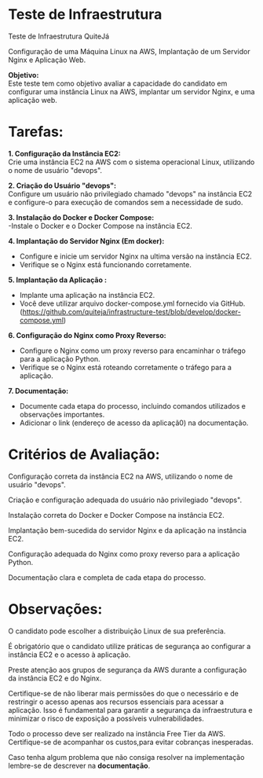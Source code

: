 # Teste de Infraestrutura
Teste de Infraestrutura QuiteJá

 Configuração de uma Máquina Linux na AWS, Implantação de um Servidor Nginx e Aplicação Web.

**Objetivo:**  
 Este teste tem como objetivo avaliar a capacidade do candidato em configurar uma instância Linux na AWS, implantar um servidor Nginx, e uma aplicação web.

# Tarefas:

 **1. Configuração da Instância EC2:**  
 Crie uma instância EC2 na AWS com o sistema operacional Linux, utilizando o nome de usuário "devops".  

**2. Criação do Usuário "devops":**  
 Configure um usuário não privilegiado chamado "devops" na instância EC2 e configure-o para execução de comandos sem a necessidade de sudo.

**3. Instalação do Docker e Docker Compose:**  
 -Instale o Docker e o Docker Compose na instância EC2.  

**4. Implantação do Servidor Nginx (Em docker):**  
- Configure e inicie um servidor Nginx na ultima versão na instância EC2.  
- Verifique se o Nginx está funcionando corretamente.  

**5. Implantação da Aplicação :**  
- Implante uma aplicação na instância EC2.  
- Você deve utilizar arquivo docker-compose.yml fornecido via GitHub. (https://github.com/quiteja/infrastructure-test/blob/develop/docker-compose.yml)  

**6. Configuração do Nginx como Proxy Reverso:**  
- Configure o Nginx como um proxy reverso para encaminhar o tráfego para a aplicação Python.  
- Verifique se o Nginx está roteando corretamente o tráfego para a aplicação.  

**7. Documentação:**  
- Documente cada etapa do processo, incluindo comandos utilizados e observações importantes.
- Adicionar o link (endereço de acesso da aplicaçã0) na documentação.

# Critérios de Avaliação:

Configuração correta da instância EC2 na AWS, utilizando o nome de usuário "devops".    

Criação e configuração adequada do usuário não privilegiado "devops".    

Instalação correta do Docker e Docker Compose na instância EC2.  

Implantação bem-sucedida do servidor Nginx e da aplicação na instância EC2.   

Configuração adequada do Nginx como proxy reverso para a aplicação Python.  

Documentação clara e completa de cada etapa do processo.

# Observações:  

O candidato pode escolher a distribuição Linux de sua preferência.  

É obrigatório que o candidato utilize práticas de segurança ao configurar a instância EC2 e o acesso à aplicação.  

Preste atenção aos grupos de segurança da AWS durante a configuração da instância EC2 e do Nginx.  

Certifique-se de não liberar mais permissões do que o necessário e de restringir o acesso apenas aos recursos essenciais para acessar a aplicação. Isso é fundamental para garantir a segurança da infraestrutura e minimizar o risco de exposição a possíveis vulnerabilidades.  

Todo o processo deve ser realizado na instância Free Tier da AWS. Certifique-se de acompanhar os custos,para evitar cobranças inesperadas.  

Caso tenha algum problema que não consiga resolver na implementação lembre-se de descrever na **documentação**.
